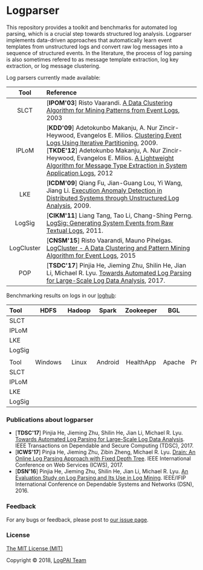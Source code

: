 # Logparser
This repository provides a toolkit and benchmarks for automated log parsing, which is a crucial step towards structured log analysis. Logparser implements data-driven approaches that automatically learn event templates from unstructured logs and convert raw log messages into a sequence of structured events. In the literature, the process of log parsing is also sometimes refered to as message template extraction, log key extraction, or log message clustering.

Log parsers currently made available:

| Tool | Reference |
| :---: | :--- |
| SLCT | [**IPOM'03**] Risto Vaarandi. [A Data Clustering Algorithm for Mining Patterns from Event Logs](http://www.quretec.com/u/vilo/edu/2003-04/DM_seminar_2003_II/ver1/P12/slct-ipom03-web.pdf), 2003 |
| IPLoM | [**KDD'09**] Adetokunbo Makanju, A. Nur Zincir-Heywood, Evangelos E. Milios. [Clustering Event Logs Using Iterative Partitioning](https://web.cs.dal.ca/~makanju/publications/paper/kdd09.pdf), 2009.<br> [**TKDE'12**] Adetokunbo Makanju, A. Nur Zincir-Heywood, Evangelos E. Milios. [A Lightweight Algorithm for Message Type Extraction in System Application Logs](http://ieeexplore.ieee.org/abstract/document/5936060/), 2012 |
| LKE | [**ICDM'09**] Qiang Fu, Jian-Guang Lou, Yi Wang, Jiang Li. [Execution Anomaly Detection in Distributed Systems through Unstructured Log Analysis](https://www.microsoft.com/en-us/research/wp-content/uploads/2016/02/DM790-CR.pdf), 2009. |
| LogSig | [**CIKM'11**] Liang Tang, Tao Li, Chang-Shing Perng. [LogSig: Generating System Events from Raw Textual Logs](https://users.cs.fiu.edu/~taoli/pub/liang-cikm2011.pdf), 2011. |
| LogCluster | [**CNSM'15**] Risto Vaarandi, Mauno Pihelgas. [LogCluster - A Data Clustering and Pattern Mining Algorithm for Event Logs](http://dl.ifip.org/db/conf/cnsm/cnsm2015/1570161213.pdf), 2015 | 
| POP | [**TSDC'17**] Pinjia He, Jieming Zhu, Shilin He, Jian Li, Michael R. Lyu. [Towards Automated Log Parsing for Large-Scale Log Data Analysis](http://jiemingzhu.github.io/pub/pjhe_tdsc2017.pdf), 2017. |

Benchmarking results on logs in our [loghub](https://github.com/logpai/loghub):

| Tool | HDFS | Hadoop | Spark | Zookeeper | BGL | HPC | Thunderbird | 
| :--- | :---: | :---: | :---: | :---: | :---: |  :---: | :---: | 
| SLCT |  |  | |  |  |   |  | 
| IPLoM | |  | |  |  |   |  | 
| LKE |  |  | |  |  |   |  | 
| LogSig |  |  | |  |  |   |  | 
|  |  |  | |  |  |   |  | 
| Tool | Windows | Linux | Android | HealthApp | Apache | Proxifier | OpenSSH | 
| SLCT |  |  | |  |  |   |  | 
| IPLoM | |  | |  |  |   |  | 
| LKE |  |  | |  |  |   |  | 
| LogSig |  |  | |  |  |   |  | 


### Publications about logparser
+ [**TDSC'17**] Pinjia He, Jieming Zhu, Shilin He, Jian Li, Michael R. Lyu. [Towards Automated Log Parsing for Large-Scale Log Data Analysis](http://jiemingzhu.github.io/pub/pjhe_tdsc2017.pdf). IEEE Transactions on Dependable and Secure Computing (TDSC), 2017.
+ [**ICWS'17**] Pinjia He, Jieming Zhu, Zibin Zheng, Michael R. Lyu. [Drain: An Online Log Parsing Approach with Fixed Depth Tree](http://jiemingzhu.github.io/pub/pjhe_icws2017.pdf). IEEE International Conference on Web Services (ICWS), 2017.
+ [**DSN'16**] Pinjia He, Jieming Zhu, Shilin He, Jian Li, Michael R. Lyu. [An Evaluation Study on Log Parsing and Its Use in Log Mining](http://jiemingzhu.github.io/pub/pjhe_dsn2016.pdf). IEEE/IFIP International Conference on Dependable Systems and Networks (DSN), 2016.


### Feedback
For any bugs or feedback, please post to [our issue page](https://github.com/logpai/logparser/issues). 


### License
[The MIT License (MIT)](./LICENSE)

Copyright &copy; 2018, [LogPAI Team](https://github.com/orgs/logpai/people)


